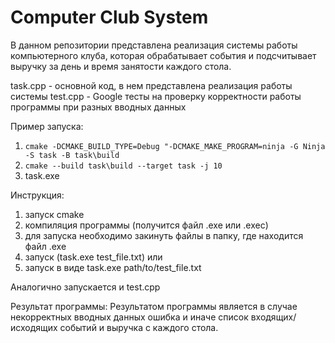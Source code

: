 # Computer Club System

В данном репозитории представлена реализация системы работы компьютерного клуба, которая обрабатывает события и подсчитывает выручку за день и время занятости каждого стола.

task.cpp - основной код, в нем представлена реализация работы системы
test.cpp - Google тесты на проверку корректности работы программы при разных вводных данных

Пример запуска:
1. `cmake -DCMAKE_BUILD_TYPE=Debug "-DCMAKE_MAKE_PROGRAM=ninja -G Ninja -S task -B task\build`
2. `cmake --build task\build --target task -j 10`
3. task.exe

Инструкция:
1. запуск cmake
2. компиляция программы (получится файл .exe или .exec)
3. для запуска необходимо закинуть файлы в папку, где находится файл .exe
4. запуск (task.exe test_file.txt)
или
2. запуск в виде task.exe path/to/test_file.txt

Аналогично запускается и test.cpp

Результат программы:
Результатом программы является в случае некорректных вводных данных ошибка и иначе список входящих/исходящих событий и выручка с каждого стола.
